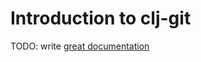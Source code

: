 # Introduction to clj-git

TODO: write [great documentation](http://jacobian.org/writing/what-to-write/)
